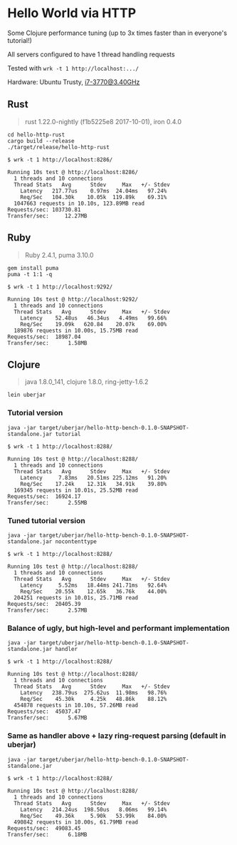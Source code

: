 # Hello World via HTTP

Some Clojure performance tuning (up to 3x times faster than in everyone's tutorial!)

All servers configured to have 1 thread handling requests

Tested with `wrk -t 1 http://localhost:.../`

Hardware: Ubuntu Trusty, i7-3770@3.40GHz

## Rust

> rust 1.22.0-nightly (f1b5225e8 2017-10-01), iron 0.4.0

```
cd hello-http-rust
cargo build --release
./target/release/hello-http-rust
```

```
$ wrk -t 1 http://localhost:8286/

Running 10s test @ http://localhost:8286/
  1 threads and 10 connections
  Thread Stats   Avg      Stdev     Max   +/- Stdev
    Latency   217.77us    0.97ms  24.04ms   97.24%
    Req/Sec   104.30k    10.05k  119.89k    69.31%
  1047663 requests in 10.10s, 123.89MB read
Requests/sec: 103730.81
Transfer/sec:     12.27MB
```

## Ruby

> Ruby 2.4.1, puma 3.10.0

```
gem install puma
puma -t 1:1 -q
```

```
$ wrk -t 1 http://localhost:9292/

Running 10s test @ http://localhost:9292/
  1 threads and 10 connections
  Thread Stats   Avg      Stdev     Max   +/- Stdev
    Latency    52.48us   46.34us   4.49ms   99.66%
    Req/Sec    19.09k   620.84    20.07k    69.00%
  189876 requests in 10.00s, 15.75MB read
Requests/sec:  18987.04
Transfer/sec:      1.58MB
```

## Clojure

> java 1.8.0_141, clojure 1.8.0, ring-jetty-1.6.2

```
lein uberjar
```

### Tutorial version

```
java -jar target/uberjar/hello-http-bench-0.1.0-SNAPSHOT-standalone.jar tutorial
```

```
$ wrk -t 1 http://localhost:8288/

Running 10s test @ http://localhost:8288/
  1 threads and 10 connections
  Thread Stats   Avg      Stdev     Max   +/- Stdev
    Latency     7.83ms   20.51ms 225.12ms   91.20%
    Req/Sec    17.24k    12.31k   34.91k    39.80%
  169345 requests in 10.01s, 25.52MB read
Requests/sec:  16924.17
Transfer/sec:      2.55MB
```


### Tuned tutorial version

```
java -jar target/uberjar/hello-http-bench-0.1.0-SNAPSHOT-standalone.jar nocontenttype
```

```
$ wrk -t 1 http://localhost:8288/

Running 10s test @ http://localhost:8288/
  1 threads and 10 connections
  Thread Stats   Avg      Stdev     Max   +/- Stdev
    Latency     5.52ms   18.44ms 241.71ms   92.64%
    Req/Sec    20.55k    12.65k   36.76k    44.00%
  204251 requests in 10.01s, 25.71MB read
Requests/sec:  20405.39
Transfer/sec:      2.57MB
```


### Balance of ugly, but high-level and performant implementation

```
java -jar target/uberjar/hello-http-bench-0.1.0-SNAPSHOT-standalone.jar handler
```

```
$ wrk -t 1 http://localhost:8288/

Running 10s test @ http://localhost:8288/
  1 threads and 10 connections
  Thread Stats   Avg      Stdev     Max   +/- Stdev
    Latency   238.79us  275.62us  11.98ms   98.76%
    Req/Sec    45.30k     4.25k   48.86k    88.12%
  454878 requests in 10.10s, 57.26MB read
Requests/sec:  45037.47
Transfer/sec:      5.67MB
```


### Same as handler above + lazy ring-request parsing (default in uberjar)

```
java -jar target/uberjar/hello-http-bench-0.1.0-SNAPSHOT-standalone.jar
```

```
$ wrk -t 1 http://localhost:8288/

Running 10s test @ http://localhost:8288/
  1 threads and 10 connections
  Thread Stats   Avg      Stdev     Max   +/- Stdev
    Latency   214.24us  198.50us   8.06ms   99.14%
    Req/Sec    49.36k     5.90k   53.99k    84.00%
  490842 requests in 10.00s, 61.79MB read
Requests/sec:  49083.45
Transfer/sec:      6.18MB
```